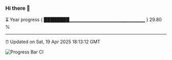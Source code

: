 ### Hi there 👋

⏳ Year progress { ████████▁▁▁▁▁▁▁▁▁▁▁▁▁▁▁▁▁▁▁▁▁▁ } 29.80 %

---

⏰ Updated on Sat, 19 Apr 2025 18:13:12 GMT

![Progress Bar CI](https://github.com/Shyam-Makwana/GitHub-Actions-Demo/workflows/Progress%20Bar%20CI/badge.svg)
